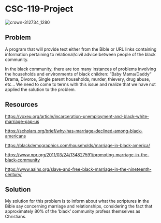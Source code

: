 # CSC-119-Project
   ![crown-312734_1280](https://user-images.githubusercontent.com/97457934/161875670-d412d1e6-71af-4e70-a3a1-65ce3db5a4de.JPG)

## Problem
A program that will provide text either from the Bible or URL links containing information pertaining to relational/civil advice between people of the black community.

In the black community, there are too many instances of problems involving the households and environments of black children: ”Baby Mama/Daddy” Drama, Divorce, Single parent households, murder, thievery, drug abuse, etc... We need to come to terms with this issue and realize that we have not applied the solution to the problem.

## Resources
https://voxeu.org/article/incarceration-unemployment-and-black-white-marriage-gap-us

https://scholars.org/brief/why-has-marriage-declined-among-black-americans

https://blackdemographics.com/households/marriage-in-black-america/

https://www.npr.org/2011/03/24/134827591/promoting-marriage-in-the-black-community

https://www.aaihs.org/slave-and-free-black-marriage-in-the-nineteenth-century/

## Solution
My solution for this problem is to inform about what the scriptures in the Bible say concerning marriage and relationships, considering the fact that approximately 80% of the ’black’ community profess themselves as Christians. 
